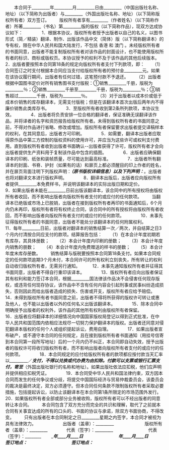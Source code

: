 
 



　　本合同于_________年_________月_________日由_________（中国出版社名称、地址）（以下简称为出版者）与_________（外国出版社名称、地址）（以下简称版权所有者）双方签订。
　　版权所有者享有_________（作者姓名）（以下简称作者）所著_________（书名）第_________版的版权（以下简称作品），现双方达成协议如下：　　
　　1．根据本协议，版权所有者授予出版者以自己的名义，以图书形式（简／精装）翻译、制作、出版该作品中文（简体）版（以下简称翻译本）的专有权，限在中华人民共和国大陆发行，不包括
香港
和
澳门
。未经版权所有者的书面同意，出版者不能复制版权所有者对该作品的封面设计，也不能使用版权所有者的标识、商标或版权页。本协议授予的权利不及于该作品的其他后续版本。　　
　　2．出版者要按照本合同第18条的规定向版权所有者支付下列款项，即：
　　（1）合同签订之时支付根据本合同应当支付给版权所有者的预付金_________元。如果在该协议履行期间，出版者有任何过错，这笔预付款不予退还。
　　（2）出版者根据中国图书定价对所有销售图书支付版税：①销售_________千册，版税为_________％；②销售_________千册至_________千册，版税为_________％；③销售超过_________千册，版税为_________％。
　　（3）对于出版者以成本价或低于成本价销售的库存翻译本，无需支付版税；但是在该翻译本首次出版后两年内不得廉价销售此类库存书。　　
　　3．至版权所有者收到第2条所列款项，本协议生效。　　
　　4．出版者将负责安排一位合格的翻译者，保证准确无误翻译该作品，并将译者的名字和资历报告给版权所有者。未得到版权所有者的书面同意之前，不得对作品进行省略、修改或增加。版权所有者保留要求出版者提交译稿样本的权利，在其同意后，出版者方可印刷。　　
　　5．如需要，翻译本出版者应取得原作品中第三方控制的版权资料的使用许可，并应当为这些许可或权利支付费用。直到版权所有者收到出版者书面确认--出版者获得了许可，版权所有者才会向出版者提供生产资料用于复制该作品中包含的插图。　　
　　6．出版者应确保翻译本的印刷、纸张和装帧质量，尽可能达到最高标准。　　
　　7．出版者所有翻译本的封面、书脊、护封（如果有的话）和扉页上都必须醒目的印上作者的姓名，并在扉页背面注明下列版权声明：_________（原书版权详细信息）以及下列声明：_________。出版者也将对翻译文本进行版权声明。　　
　　8．翻译本出版后，出版者应向版权所有者提供_________本免费样书，并说明该翻译本的实际出版日期和定价。　　
　　9．如果出版者未能在_________日前出版该翻译本，该合同中的所有授权将由版权所有者收回，而不影响出版者向版权所有者支付的或应付的任何款项。
　　当翻译本已绝版或市场上已脱销，出版者在接到版权所有者再印的书面通知后，6个月内仍未再印，版权所有者将有权终止合同，该合同中的所有授权将由版权所有者收回，而不影响出版者向版权所有者支付的或应付的任何款项。　　
　　10．未事先征得版权所有者的书面同意，出版者不能处分该翻译本的任何附属权利。　　
　　11．每年_________日前，出版者对翻译本的销售结算一次／两次，并自结算之日3个月内付清按合同应支付的款项。结算报告包括：
　　（1）在本会计年度初期若有库存，其具体册数；
　　（2）本会计年度内印刷的册数；
　　（3）本会计年度内销售的册数；
　　（4）本会计年度内免费赠送的样书的册数；
　　（5）本会计年度末库存册数。
　　销售结算与版税要按照本合同第18条支付。如果本合同规定的任何款项逾期3个月未付，本合同许可的所有权利立刻丧失，所有转让的权利自动收归版权所有者，无需另行通知。　
　　12．未事先通知版权所有者并征得其书面同意，出版者不得自行重印该译本。　　
　　13．版权所有者应向出版者保证其有权利和能力签订本合同，根据_________国法律该作品决不会侵害任何现存版权，或违背任何现存协议，该作品中不含有任何内容会引起刑事或民事纠纷造成损失，否则因此而给出版者造成的损失、伤害或开支，版权所有者应给予赔偿。　　
　　14．未得到版权所有者书面同意之前，出版者不得将所获得的版权许可转让或惠及他人，也不能以出版者以外的任何名义出版该翻译本。　　
　　15．除本合同中明确授予出版者的权利外，该作品的其他所有权利由版权所有者保留。　　
　　16．出版者应将翻译本的详细情况向中国国家版权局登记以得到正式批准，在中华人民共和国范围内依相应法规尽一切努力保护翻译本的版权。出版者还同意对侵犯翻译本版权的任何个人或组织提起诉讼，费用自理。　　
　　17．如果出版者宣布破产，或不遵守本合同的任何规定，且在接到版权所有者书面通知（用挂号信寄到本合同第一段所写地址）后的一个月内仍不纠正，本合同即自动失效，授予出版者的版权许可将收归版权所有者，而不影响出版者向版权所有者支付的或应付的任何款项。　　
　　18．本合同规定的应付给版权所有者的款项都应按付款当天汇率以_________／_________支付，不得以兑换或代办费为由扣除。付款可以支票或银行汇票支付，寄至_________（外国出版社银行的名称和地址）。如果出版社依法应扣税，他们应声明并提供相应扣税凭证。　　
　　19．本合同受中华人民共和国法律约束，双方因本合同而发生的任何争议或分歧，将提交中国国际经济与贸易仲裁委员会，该委员会的裁决是最终决定，双方必须遵守。但本合同任何条款不限制版权所有者采取必要措施，包括提起诉讼，以防止该翻译本在本合同第1条所限定的市场范围外发行。　　
　　20．如果版权所有者全部或部分业务被收购，版权所有者可以不经出版者的同意转让本合同。
　　本合同包含了双方充分而完全的共识和理解，取代了之前就本合同有关事宜达成的所有的口头的、书面的协议与承诺，除双方书面协商，不得改变。
　　只有出版者在本合同制定之日_________星期之内签字，本合同才被视为具有法律效力。　　
　　
　　出版者（盖章）：_________　　　　　　　版权所有者（盖章）：_________　　
　　代表（签字）：_________　　　　　　　　代表（签字）：________
　　__________年____月____日　　　　　　　　_________年____月____日　　
　　签订地点：_________　　　　　　　　　　签订地点：_________
 


 

 
 
 
 
 
  


  
 

  


  


  
 
 
 
 

